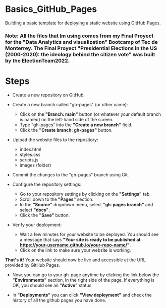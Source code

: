 # Basics_GitHub_Pages
Building a basic template for deploying a static website using GitHub Pages.

### Note: All the files that Im using comes from my Final Proyect for the "Data Analytics and visualization" Bootcamp of Tec de Monterrey. The Final Proyect "Presidential Elections in the US (2000-2020): the ideology behind the citizen vote" was built by the ElectionTeam2022.

# Steps

* Create a new repository on GitHub:
* Create a new branch called "gh-pages" (or other name):
  - Click on the **"Branch: main"** button (or whatever your default branch is named) on the left-hand side of the screen.
  - Type "gh-pages" into the **"Create a new branch"** field.
  - Click the **"Create branch: gh-pages"** button.

* Upload the website files to the repository:
  - index.html
  - styles.css
  - scripts.js
  - images (folder)

 
* Commit the changes to the "gh-pages" branch using Git.
* Configure the repository settings:
  - Go to your repository settings by clicking on the **"Settings"** tab.
  - Scroll down to the **"Pages"** section.
  - In the **"Source"** dropdown menu, select **"gh-pages branch"** and select **"docs"**.
  - Click the **"Save"** button.

* Verify your deployment:
  - Wait a few minutes for your website to be deployed. You should see a message that says **"Your site is ready to be published at https://your-username.github.io/your-repo-name/"**.
  - Click on the link to make sure your website is working.
  
**That's it!** Your website should now be live and accessible at the URL provided by GitHub Pages.

* Now, you can go to your gh-page anytime by clicking the link below the **"Environments"** section, in the right side of the page. If everything is OK, you should see an **"Active"** status.

* In **"Deployments"** you can click **"View deployment"** and check the history of all the github pages you have done.
